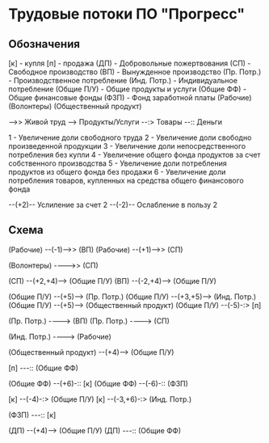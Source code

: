 Трудовые потоки ПО "Прогресс"
=============================

[Изображение]: laborflows.ru.svg


Обозначения
-----------

[к] - купля
[п] - продажа
(ДП) - Добровольные пожертвования
(СП) - Свободное производство
(ВП) - Вынужденное производство
(Пр. Потр.) - Производственное потребление
(Инд. Потр.) - Индивидуальное потребление
(Общие П/У) - Общие продукты и услуги
(Общие ФФ) - Общие финансовые фонды
(ФЗП) - Фонд заработной платы
(Рабочие)
(Волонтеры)
(Общественный продукт)

-->> Живой труд
--> Продукты/Услуги
--:> Товары
--:: Деньги

1 - Увеличение доли свободного труда
2 - Увеличение доли свободно произведенной продукции
3 - Увеличение доли непосредственного потребления без купли
4 - Увеличение общего фонда продуктов за счет собственного производства
5 - Увеличение доли потребления продуктов из общего фонда без продажи
6 - Увеличение доли потребления товаров, купленных на средства общего финансового фонда 

--(+2)-- Услиление за счет 2
--(-2)-- Ослабление в пользу 2


Схема
-----

(Рабочие) --(-1)-->> (ВП)
(Рабочие) --(+1)-->> (СП)

(Волонтеры) ---->> (СП)

(СП) --(+2,+4)--> (Общие П/У)
(ВП) --(-2,+4)--> (Общие П/У)

(Общие П/У) --(+5)--> (Пр. Потр.)
(Общие П/У) --(+3,+5)--> (Инд. Потр.)
(Общие П/У) --(+5)--> (Общественный продукт)
(Общие П/У) --(-5)-:> [п]

(Пр. Потр.) ----> (ВП)
(Пр. Потр.) ----> (СП)

(Инд. Потр.) ----> (Рабочие)

(Общественный продукт) --(+4)--> (Общие П/У)

[п] ---:: (Общие ФФ)

(Общие ФФ) --(+6)-:: [к]
(Общие ФФ) --(-6)-:: (ФЗП)

[к] --(-4)-:> (Общие П/У)
[к] --(-3,+6)-:> (Инд. Потр.)

(ФЗП) ---:: [к]

(ДП) --(+4)--> (Общие П/У)
(ДП) ---:: (Общие ФФ)


